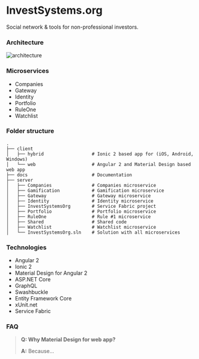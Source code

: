 # InvestSystems.org

Social network & tools for non-professional investors.

### Architecture

![architecture](https://cloud.githubusercontent.com/assets/8171434/18026939/5e368734-6c56-11e6-8fca-5635ddfab447.png)


### Microservices

* Companies
* Gateway
* Identity
* Portfolio
* RuleOne
* Watchlist


### Folder structure
    .
    ├── client
    │   ├── hybrid                  # Ionic 2 based app for (iOS, Android, Windows)
    │   └── web                     # Angular 2 and Material Design based web app
    ├── docs                        # Documentation
    ├── server
    │   ├── Companies               # Companies microservice
    │   ├── Gamification            # Gamification microservice
    │   ├── Gateway                 # Gateway microservice
    │   ├── Identity                # Identity microservice
    │   ├── InvestSystemsOrg        # Service Fabric project
    │   ├── Portfolio               # Portfolio microservice
    │   ├── RuleOne                 # Rule #1 microservice
    │   ├── Shared                  # Shared code
    │   ├── Watchlist               # Watchlist microservice
    │   └── InvestSystemsOrg.sln    # Solution with all microservices

### Technologies

* Angular 2
* Ionic 2
* Material Design for Angular 2
* ASP.NET Core
* GraphQL
* Swashbuckle
* Entity Framework Core
* xUnit.net
* Service Fabric

### FAQ

> **Q: Why Material Design for web app?**
>
> **A:** Because...